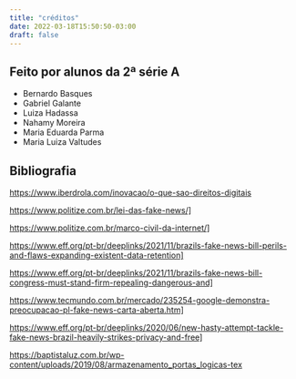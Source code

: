 ```yaml
---
title: "créditos"
date: 2022-03-18T15:50:50-03:00
draft: false
---
```


## Feito por alunos da 2ª série A
- Bernardo Basques
- Gabriel Galante
- Luiza Hadassa
- Nahamy Moreira
- Maria Eduarda Parma
- Maria Luiza Valtudes
## Bibliografia
https://www.iberdrola.com/inovacao/o-que-sao-direitos-digitais

https://www.politize.com.br/lei-das-fake-news/]

https://www.politize.com.br/marco-civil-da-internet/]

https://www.eff.org/pt-br/deeplinks/2021/11/brazils-fake-news-bill-perils-and-flaws-expanding-existent-data-retention]

https://www.eff.org/pt-br/deeplinks/2021/11/brazils-fake-news-bill-congress-must-stand-firm-repealing-dangerous-and]

https://www.tecmundo.com.br/mercado/235254-google-demonstra-preocupacao-pl-fake-news-carta-aberta.htm]

https://www.eff.org/pt-br/deeplinks/2020/06/new-hasty-attempt-tackle-fake-news-brazil-heavily-strikes-privacy-and-free]

https://baptistaluz.com.br/wp-content/uploads/2019/08/armazenamento_portas_logicas-tex
